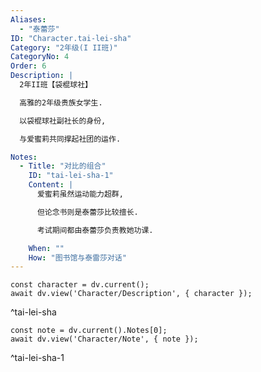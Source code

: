 ```yaml
---
Aliases:
  - "泰蕾莎"
ID: "Character.tai-lei-sha"
Category: "2年级(I II班)"
CategoryNo: 4
Order: 6
Description: |
  2年II班【袋棍球社】

  高雅的2年级贵族女学生.

  以袋棍球社副社长的身份,

  与爱蜜莉共同撑起社团的运作.

Notes:
  - Title: "对比的组合"
    ID: "tai-lei-sha-1"
    Content: |
      爱蜜莉虽然运动能力超群,

      但论念书则是泰蕾莎比较擅长.

      考试期间都由泰蕾莎负责教她功课.

    When: ""
    How: "图书馆与泰雷莎对话"
---
```

```dataviewjs
const character = dv.current();
await dv.view('Character/Description', { character });
```
^tai-lei-sha

```dataviewjs
const note = dv.current().Notes[0];
await dv.view('Character/Note', { note });
```
^tai-lei-sha-1